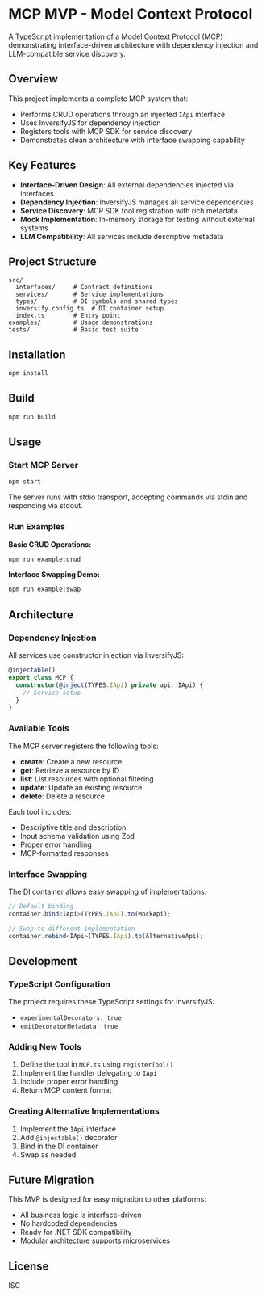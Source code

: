 # MCP MVP - Model Context Protocol

A TypeScript implementation of a Model Context Protocol (MCP) demonstrating interface-driven architecture with dependency injection and LLM-compatible service discovery.

## Overview

This project implements a complete MCP system that:
- Performs CRUD operations through an injected `IApi` interface
- Uses InversifyJS for dependency injection
- Registers tools with MCP SDK for service discovery
- Demonstrates clean architecture with interface swapping capability

## Key Features

- **Interface-Driven Design**: All external dependencies injected via interfaces
- **Dependency Injection**: InversifyJS manages all service dependencies
- **Service Discovery**: MCP SDK tool registration with rich metadata
- **Mock Implementation**: In-memory storage for testing without external systems
- **LLM Compatibility**: All services include descriptive metadata

## Project Structure

```
src/
  interfaces/     # Contract definitions
  services/       # Service implementations
  types/          # DI symbols and shared types
  inversify.config.ts  # DI container setup
  index.ts        # Entry point
examples/         # Usage demonstrations
tests/            # Basic test suite
```

## Installation

```bash
npm install
```

## Build

```bash
npm run build
```

## Usage

### Start MCP Server

```bash
npm start
```

The server runs with stdio transport, accepting commands via stdin and responding via stdout.

### Run Examples

**Basic CRUD Operations:**
```bash
npm run example:crud
```

**Interface Swapping Demo:**
```bash
npm run example:swap
```

## Architecture

### Dependency Injection

All services use constructor injection via InversifyJS:

```typescript
@injectable()
export class MCP {
  constructor(@inject(TYPES.IApi) private api: IApi) {
    // Service setup
  }
}
```

### Available Tools

The MCP server registers the following tools:

- **create**: Create a new resource
- **get**: Retrieve a resource by ID
- **list**: List resources with optional filtering
- **update**: Update an existing resource
- **delete**: Delete a resource

Each tool includes:
- Descriptive title and description
- Input schema validation using Zod
- Proper error handling
- MCP-formatted responses

### Interface Swapping

The DI container allows easy swapping of implementations:

```typescript
// Default binding
container.bind<IApi>(TYPES.IApi).to(MockApi);

// Swap to different implementation
container.rebind<IApi>(TYPES.IApi).to(AlternativeApi);
```

## Development

### TypeScript Configuration

The project requires these TypeScript settings for InversifyJS:
- `experimentalDecorators: true`
- `emitDecoratorMetadata: true`

### Adding New Tools

1. Define the tool in `MCP.ts` using `registerTool()`
2. Implement the handler delegating to `IApi`
3. Include proper error handling
4. Return MCP content format

### Creating Alternative Implementations

1. Implement the `IApi` interface
2. Add `@injectable()` decorator
3. Bind in the DI container
4. Swap as needed

## Future Migration

This MVP is designed for easy migration to other platforms:
- All business logic is interface-driven
- No hardcoded dependencies
- Ready for .NET SDK compatibility
- Modular architecture supports microservices

## License

ISC
